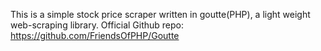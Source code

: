 This is a simple stock price scraper written in goutte(PHP), a light weight web-scraping library.
Official Github repo: https://github.com/FriendsOfPHP/Goutte
